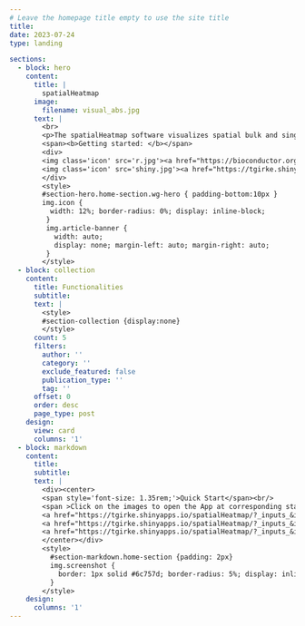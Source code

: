 ```yaml
---
# Leave the homepage title empty to use the site title
title:
date: 2023-07-24
type: landing

sections:
  - block: hero
    content:
      title: |
        spatialHeatmap
      image:
        filename: visual_abs.jpg
      text: |
        <br>
        <p>The spatialHeatmap software visualizes spatial bulk and single cell assays in anatomical images.</p>
        <span><b>Getting started: </b></span>
        <div>
        <img class='icon' src='r.jpg'><a href="https://bioconductor.org/packages/devel/bioc/html/spatialHeatmap.html" target="_blank" style='margin:5px'>Bioconductor</a></img>
        <img class='icon' src='shiny.jpg'><a href="https://tgirke.shinyapps.io/spatialHeatmap/" target="_blank" style='margin:5px'>Shiny App</a></img>
        </div>
        <style>
        #section-hero.home-section.wg-hero { padding-bottom:10px }
        img.icon {
          width: 12%; border-radius: 0%; display: inline-block;
         }
         img.article-banner {
           width: auto;
           display: none; margin-left: auto; margin-right: auto;
         }
        </style>
  - block: collection
    content:
      title: Functionalities
      subtitle:
      text: |
        <style>
        #section-collection {display:none}
        </style>
      count: 5
      filters:
        author: ''
        category: ''
        exclude_featured: false
        publication_type: ''
        tag: ''
      offset: 0
      order: desc
      page_type: post
    design:
      view: card
      columns: '1' 
  - block: markdown
    content:
      title:
      subtitle:
      text: |
        <div><center>
        <span style='font-size: 1.35rem;'>Quick Start</span><br/>
        <span >Click on the images to open the App at corresponding state:</span><br/>
        <a href="https://tgirke.shinyapps.io/spatialHeatmap/?_inputs_&ids=%22Apoh,Cav2%22&upl-fileIn=%22mouse_organs%22&dat-scl=%22No%22&dat-log=%22No%22&dat-normDat=%22CNF-TMM%22&shmAll-genCon=%22con%22&shmAll-scrollH=450&shmAll-scale.shm=1.1&shmAll-col.n=2&dat-sig.max=10000&dat-sig.min=-10000&dat-CV2=10000&dat-P=0&dat-A=0&scell-covisAuto-filBlkCV2=200&scell-covisAuto-filBlkCV1=0.1&scell-covisAuto-filBlkA=1&scell-covisAuto-filBlkP=0.1&scell-covisMan-filBlkCV2=200&scell-covisMan-filBlkCV1=0.1&scell-covisMan-filBlkA=1&scell-covisMan-filBlkP=0.1" target="_blank" style='margin:5px'><img class='screenshot' src='shm_bk.png' style='width: 27%;'></img></a>
        <a href="https://tgirke.shinyapps.io/spatialHeatmap/?_inputs_&ids=%22AT2G26580%22&upl-fileIn=%22arab_shootRoot%22&dat-scl=%22No%22&dat-log=%22No%22&dat-normDat=%22None%22&shmAll-scrollH=450&shmAll-scale.shm=1.4&shmAll-col.n=2&dat-sig.max=10000&dat-sig.min=-10000&dat-CV2=10000&dat-P=0&dat-A=0&shmAll-genCon=%22gene%22&scell-covisAuto-filBlkCV2=200&scell-covisAuto-filBlkCV1=0.1&scell-covisAuto-filBlkA=1&scell-covisAuto-filBlkP=0.1&scell-covisMan-filBlkCV2=200&scell-covisMan-filBlkCV1=0.1&scell-covisMan-filBlkA=1&scell-covisMan-filBlkP=0.1" target="_blank" style='margin:5px'><img class='screenshot' src='shm_arab_bk.jpg' style='width: 14.5%;'></img></a>
        <a href="https://tgirke.shinyapps.io/spatialHeatmap/?_inputs_&ids=%22Adcy1,Actr3b%22&upl-fileIn=%22covis_mouse_brain%22&dat-scl=%22No%22&dat-log=%22No%22&dat-normDat=%22None%22&shmAll-genCon=%22gene%22&shmAll-scrollH=500&shmAll-scale.shm=1.1&shmAll-col.n=2&dat-sig.max=10000&dat-sig.min=-10000&dat-CV2=10000&dat-P=0&dat-A=0&scell-covisAuto-filBlkCV2=200&scell-covisAuto-filBlkCV1=0.1&scell-covisAuto-filBlkA=1&scell-covisAuto-filBlkP=0.1&scell-covisMan-filBlkCV2=200&scell-covisMan-filBlkCV1=0.1&scell-covisMan-filBlkA=1&scell-covisMan-filBlkP=0.1" target="_blank" style='margin:6px'><img class='screenshot' src='covis_bk.png', style='width: 46.5%;'></img></a>
        </center></div>
        <style>
          #section-markdown.home-section {padding: 2px}
          img.screenshot {
            border: 1px solid #6c757d; border-radius: 5%; display: inline-block;
          }
        </style>
    design:
      columns: '1'
---
```



